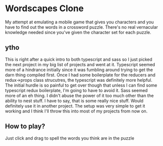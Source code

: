 # Wordscapes Clone

My attempt at emulating a mobile game that gives you characters and you have to find out the words in a crossword puzzle. There's no real vernacular knowledge needed since you've given the character set for each puzzle.

## ytho
This is right after a quick intro to both typescript and sass so I just picked the next project in my big list of projects and went at it.
Typescript seemed more of a hindrance initially since it was fumbling around trying to get the darn thing compiled first. Once I had some boilerplate for the reducers and redux->props class strucutres, the typescript was definitely more helpful. The initial hurdle is so painful to get over though that unless I can find some typescript redux boilerplate, I'm going to have to avoid it.
Sass seemed more of an eh thing. I didn't abuse the power of it too much other than the ability to nest stuff. I have to say, that is some really nice stuff. Would definitely use it in another project. The setup was very simple to get it working and I think I'll throw this into most of my projects from now on.

## How to play?
Just click and drag to spell the words you think are in the puzzle
